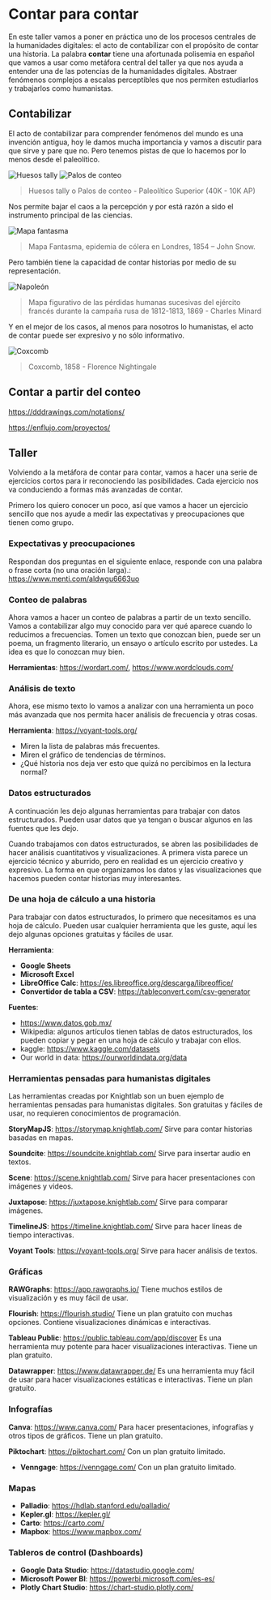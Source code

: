 # Contar para contar

En este taller vamos a poner en práctica uno de los procesos centrales de la humanidades digitales: el acto de contabilizar con el propósito de contar una historia. La palabra **contar** tiene una afortunada polisemia en español que vamos a usar como metáfora central del taller ya que nos ayuda a entender una de las potencias de la humanidades digitales. Abstraer fenómenos complejos a escalas perceptibles que nos permiten estudiarlos y trabajarlos como humanistas.

## Contabilizar

El acto de contabilizar para comprender fenómenos del mundo es una invención antigua, hoy le damos mucha importancia y vamos a discutir para que sirve y pare que no. Pero tenemos pistas de que lo hacemos por lo menos desde el paleolítico.

![Huesos tally](./imgs/01.jpg)
![Palos de conteo](./imgs/palos-de-conteo.jpg)

> Huesos tally o Palos de conteo - Paleolítico Superior (40K - 10K AP)

Nos permite bajar el caos a la percepción y por está razón a sido el instrumento principal de las ciencias.

![Mapa fantasma](./imgs/05%20-%20ghost-map-john-snow.jpg)

> Mapa Fantasma, epidemia de cólera en Londres, 1854 – John Snow.

Pero también tiene la capacidad de contar historias por medio de su representación.

![Napoleón](./imgs/06%20-%20Napoleon.png)

> Mapa figurativo de las pérdidas humanas sucesivas del ejército francés durante la campaña rusa de 1812-1813, 1869 - Charles Minard

Y en el mejor de los casos, al menos para nosotros lo humanistas, el acto de contar puede ser expresivo y no sólo informativo.

![Coxcomb](./imgs/07%20-%20[1858]%20florence%20nightingale%20coxcomb.jpg)

> Coxcomb, 1858 - Florence Nightingale

## Contar a partir del conteo

https://dddrawings.com/notations/

https://enflujo.com/proyectos/

## Taller

Volviendo a la metáfora de contar para contar, vamos a hacer una serie de ejercicios cortos para ir reconociendo las posibilidades. Cada ejercicio nos va conduciendo a formas más avanzadas de contar.

Primero los quiero conocer un poco, así que vamos a hacer un ejercicio sencillo que nos ayude a medir las expectativas y preocupaciones que tienen como grupo.

### Expectativas y preocupaciones

Respondan dos preguntas en el siguiente enlace, responde con una palabra o frase corta (no una oración larga).: https://www.menti.com/aldwgu6663uo

### Conteo de palabras

Ahora vamos a hacer un conteo de palabras a partir de un texto sencillo. Vamos a contabilizar algo muy conocido para ver qué aparece cuando lo reducimos a frecuencias. Tomen un texto que conozcan bien, puede ser un poema, un fragmento literario, un ensayo o artículo escrito por ustedes. La idea es que lo conozcan muy bien.

**Herramientas**: https://wordart.com/, https://www.wordclouds.com/

### Análisis de texto

Ahora, ese mismo texto lo vamos a analizar con una herramienta un poco más avanzada que nos permita hacer análisis de frecuencia y otras cosas.

**Herramienta**: https://voyant-tools.org/

- Miren la lista de palabras más frecuentes.
- Miren el gráfico de tendencias de términos.
- ¿Qué historia nos deja ver esto que quizá no percibimos en la lectura normal?

### Datos estructurados

A continuación les dejo algunas herramientas para trabajar con datos estructurados. Pueden usar datos que ya tengan o buscar algunos en las fuentes que les dejo.

Cuando trabajamos con datos estructurados, se abren las posibilidades de hacer análisis cuantitativos y visualizaciones. A primera vista parece un ejercicio técnico y aburrido, pero en realidad es un ejercicio creativo y expresivo. La forma en que organizamos los datos y las visualizaciones que hacemos pueden contar historias muy interesantes.

### De una hoja de cálculo a una historia

Para trabajar con datos estructurados, lo primero que necesitamos es una hoja de cálculo. Pueden usar cualquier herramienta que les guste, aquí les dejo algunas opciones gratuitas y fáciles de usar.

**Herramienta**:

- **Google Sheets**
- **Microsoft Excel**
- **LibreOffice Calc**: https://es.libreoffice.org/descarga/libreoffice/
- **Convertidor de tabla a CSV**: https://tableconvert.com/csv-generator

**Fuentes**:

- https://www.datos.gob.mx/
- Wikipedia: algunos artículos tienen tablas de datos estructurados, los pueden copiar y pegar en una hoja de cálculo y trabajar con ellos.
- kaggle: https://www.kaggle.com/datasets
- Our world in data: https://ourworldindata.org/data

### Herramientas pensadas para humanistas digitales

Las herramientas creadas por Knightlab son un buen ejemplo de herramientas pensadas para humanistas digitales. Son gratuitas y fáciles de usar, no requieren conocimientos de programación.

**StoryMapJS**: https://storymap.knightlab.com/
Sirve para contar historias basadas en mapas.

**Soundcite**: https://soundcite.knightlab.com/
Sirve para insertar audio en textos.

**Scene**: https://scene.knightlab.com/
Sirve para hacer presentaciones con imágenes y videos.

**Juxtapose**: https://juxtapose.knightlab.com/
Sirve para comparar imágenes.

**TimelineJS**: https://timeline.knightlab.com/
Sirve para hacer líneas de tiempo interactivas.

**Voyant Tools**: https://voyant-tools.org/
Sirve para hacer análisis de textos.

### Gráficas

**RAWGraphs**: https://app.rawgraphs.io/
Tiene muchos estilos de visualización y es muy fácil de usar.

**Flourish**: https://flourish.studio/
Tiene un plan gratuito con muchas opciones. Contiene visualizaciones dinámicas e interactivas.

**Tableau Public**: https://public.tableau.com/app/discover
Es una herramienta muy potente para hacer visualizaciones interactivas. Tiene un plan gratuito.

**Datawrapper**: https://www.datawrapper.de/
Es una herramienta muy fácil de usar para hacer visualizaciones estáticas e interactivas. Tiene un plan gratuito.

### Infografías

**Canva**: https://www.canva.com/
Para hacer presentaciones, infografías y otros tipos de gráficos. Tiene un plan gratuito.

**Piktochart**: https://piktochart.com/
Con un plan gratuito limitado.

- **Venngage**: https://venngage.com/
  Con un plan gratuito limitado.

### Mapas

- **Palladio**: https://hdlab.stanford.edu/palladio/
- **Kepler.gl**: https://kepler.gl/
- **Carto**: https://carto.com/
- **Mapbox**: https://www.mapbox.com/

### Tableros de control (Dashboards)

- **Google Data Studio**: https://datastudio.google.com/
- **Microsoft Power BI**: https://powerbi.microsoft.com/es-es/
- **Plotly Chart Studio**: https://chart-studio.plotly.com/
